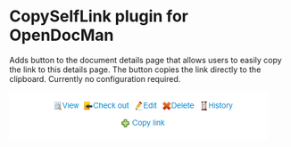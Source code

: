 # CopySelfLink plugin for OpenDocMan

Adds button to the document details page that allows users to easily copy the link to this details page. The button copies the link directly to the clipboard. Currently no configuration required.

![screenshot](./copy-button.png)
